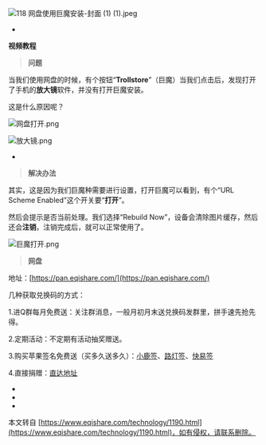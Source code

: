 ![118 网盘使用巨魔安装-封面 (1) (1).jpeg](https://www.eqishare.com/zb_users/upload/2024/04/202404271714227986453963.jpeg)

-

**视频教程**

> **问题**

当我们使用网盘的时候，有个按钮“**Trollstore**”（巨魔）当我们点击后，发现打开了手机的**放大镜**软件，并没有打开巨魔安装。

这是什么原因呢？

![网盘打开.png](https://www.eqishare.com/zb_users/upload/2024/04/202404271714224082280071.png)

![放大镜.png](https://www.eqishare.com/zb_users/upload/2024/04/202404271714224082374470.png)

-

> **解决办法**

其实，这是因为我们巨魔种需要进行设置，打开巨魔可以看到，有个“URL Scheme Enabled”这个开关要“**打开**”。

然后会提示是否当前处理。我们选择“Rebuild Now”，设备会清除图片缓存，然后还会**注销**，注销完成后，就可以正常使用了。

![巨魔打开.png](https://www.eqishare.com/zb_users/upload/2024/04/202404271714223902839880.png)

> **网盘**

地址：[https://pan.eqishare.com/](https://pan.eqishare.com/)

几种获取兑换码的方式：

1.进Q群每月免费送：关注群消息，一般月初月末送兑换码发群里，拼手速先抢先得。

2.定期活动：不定期有活动抽奖赠送。

3.购买苹果签名免费送（买多久送多久）：[小鹿签](https://ios.hccld.com/)、[路灯签](https://udid.hccld.com/)、[快易签](https://kyq.hccld.com/)

4.直接捐赠：[直达地址](https://ios.hccld.com/ppay.html)

-

-

-

本文转自 [https://www.eqishare.com/technology/1190.html](https://www.eqishare.com/technology/1190.html)，如有侵权，请联系删除。